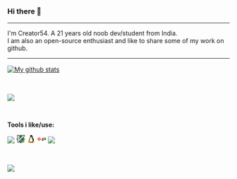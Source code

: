 ### Hi there 👋

---------------------------------------------------------------------------------------------------------------------------------------------------------------------------------

I'm Creator54. A 21 years old noob dev/student from India.\
I am also an open-source enthusiast and like to share some of my work on github.

---------------------------------------------------------------------------------------------------------------------------------------------------------------------------------
<a href="https://github.com/creator54/github-readme-stats">
  <img align="center" src="https://github-vjsreadme-stats-ltbdertew.vercel.app/api?username=creator54&show_icons=true&include_all_commits=true&theme=tokyonight" alt="My github stats" />
</a>

&nbsp;

<a href="https://github.com/creator54">
  <img align="center" src="https://github-readme-stats.vercel.app/api/top-langs/?username=creator54&layout=compact&theme=tokyonight" />
</a>

&nbsp;

**Tools i like/use:**  

<code><img height="20" src="https://avatars.githubusercontent.com/u/487568?s=200&v=4"></code>
<code><img height="20" src="https://raw.githubusercontent.com/github/explore/80688e429a7d4ef2fca1e82350fe8e3517d3494d/topics/vim/vim.png"></code>
<code><img height="20" src="https://raw.githubusercontent.com/github/explore/80688e429a7d4ef2fca1e82350fe8e3517d3494d/topics/linux/linux.png"></code>
<code><img height="20" src="https://raw.githubusercontent.com/github/explore/80688e429a7d4ef2fca1e82350fe8e3517d3494d/topics/git/git.png"></code>
<code><img height="20" src="https://avatars.githubusercontent.com/u/14101776?s=200&v=4"></code> 

&nbsp;

![](https://komarev.com/ghpvc/?username=creator54&color=orange)

<!--
**Creator54/creator54** is a ✨ _special_ ✨ repository because its `README.md` (this file) appears on your GitHub profile.

Here are some ideas to get you started:

- 🔭 I’m currently working on ...
- 🌱 I’m currently learning ...
- 👯 I’m looking to collaborate on ...
- 🤔 I’m looking for help with ...
- 💬 Ask me about ...
- 📫 How to reach me: ...
- 😄 Pronouns: ...
- ⚡ Fun fact: ...
-->

